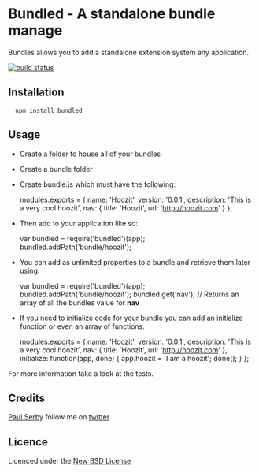 # Bundled - A standalone bundle manage

Bundles allows you to add a standalone extension system any application.

[![build status](https://secure.travis-ci.org/serby/bundled.png)](http://travis-ci.org/serby/bundled)

## Installation

      npm install bundled

## Usage

* Create a folder to house all of your bundles
* Create a bundle folder
* Create bundle.js which must have the following:

    modules.exports = {
      name: 'Hoozit',
      version: '0.0.1',
      description: 'This is a very cool hoozit',
      nav: { title: 'Hoozit', url: 'http://hoozit.com' }
    };

* Then add to your application like so:

    var bundled = require('bundled')(app);
    bundled.addPath('bundle/hoozit');

* You can add as unlimited properties to a bundle and retrieve them later using:

    var bundled = require('bundled')(app);
    bundled.addPath('bundle/hoozit');
    bundled.get('nav'); // Returns an array of all the bundles value for **nav**

* If you need to initialize code for your bundle you can add an initialize function or even an array of functions.

    modules.exports = {
      name: 'Hoozit',
      version: '0.0.1',
      description: 'This is a very cool hoozit',
      nav: { title: 'Hoozit', url: 'http://hoozit.com' },
      initialize: function(app, done) {
        app.hoozit = 'I am a hoozit';
        done();
      }
    };

For more information take a look at the tests.

## Credits
[Paul Serby](https://github.com/serby/) follow me on [twitter](http://twitter.com/PabloSerbo)

## Licence
Licenced under the [New BSD License](http://opensource.org/licenses/bsd-license.php)

